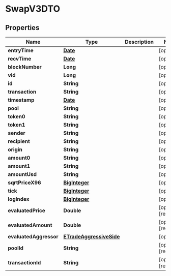 

# SwapV3DTO

## Properties

Name | Type | Description | Notes
------------ | ------------- | ------------- | -------------
**entryTime** | [**Date**](Date.md) |  |  [optional]
**recvTime** | [**Date**](Date.md) |  |  [optional]
**blockNumber** | **Long** |  |  [optional]
**vid** | **Long** |  |  [optional]
**id** | **String** |  |  [optional]
**transaction** | **String** |  |  [optional]
**timestamp** | [**Date**](Date.md) |  |  [optional]
**pool** | **String** |  |  [optional]
**token0** | **String** |  |  [optional]
**token1** | **String** |  |  [optional]
**sender** | **String** |  |  [optional]
**recipient** | **String** |  |  [optional]
**origin** | **String** |  |  [optional]
**amount0** | **String** |  |  [optional]
**amount1** | **String** |  |  [optional]
**amountUsd** | **String** |  |  [optional]
**sqrtPriceX96** | [**BigInteger**](BigInteger.md) |  |  [optional]
**tick** | [**BigInteger**](BigInteger.md) |  |  [optional]
**logIndex** | [**BigInteger**](BigInteger.md) |  |  [optional]
**evaluatedPrice** | **Double** |  |  [optional] [readonly]
**evaluatedAmount** | **Double** |  |  [optional] [readonly]
**evaluatedAggressor** | [**ETradeAggressiveSide**](ETradeAggressiveSide.md) |  |  [optional]
**poolId** | **String** |  |  [optional] [readonly]
**transactionId** | **String** |  |  [optional] [readonly]




